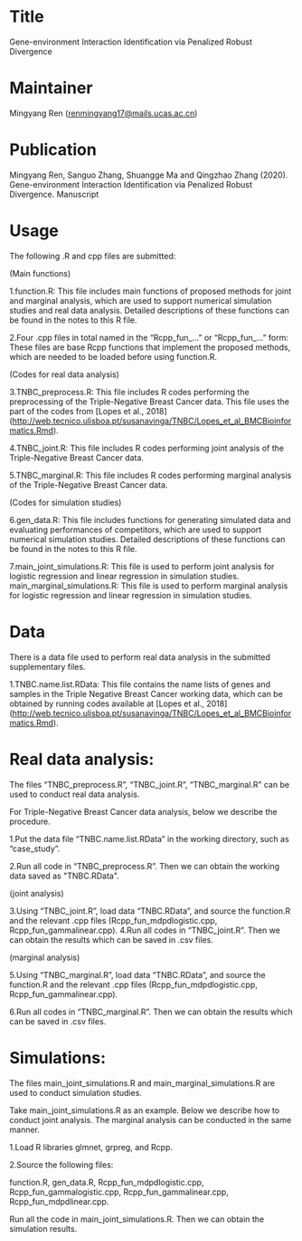 # Title
Gene-environment Interaction Identification via Penalized Robust Divergence

# Maintainer
Mingyang Ren (renmingyang17@mails.ucas.ac.cn)

# Publication
Mingyang Ren, Sanguo Zhang, Shuangge Ma and Qingzhao Zhang (2020). Gene-environment Interaction Identification via Penalized Robust Divergence. Manuscript

# Usage
The following .R and cpp files are submitted:

(Main functions)

1.function.R: This file includes main functions of proposed methods for joint and marginal analysis, which are used to support numerical simulation studies and real data analysis. Detailed descriptions of these functions can be found in the notes to this R file.

2.Four .cpp files in total named in the “Rcpp_fun_...” or “Rcpp_fun_...” form: These files are base Rcpp functions that implement the proposed methods, which are needed to be loaded before using function.R.

(Codes for real data analysis)

3.TNBC_preprocess.R: This file includes R codes performing the preprocessing of the Triple-Negative Breast Cancer data. This file uses the part of the codes from [Lopes et al., 2018] (http://web.tecnico.ulisboa.pt/susanavinga/TNBC/Lopes_et_al_BMCBioinformatics.Rmd).

4.TNBC_joint.R: This file includes R codes performing joint analysis of the Triple-Negative Breast Cancer data.

5.TNBC_marginal.R: This file includes R codes performing marginal analysis of the Triple-Negative Breast Cancer data.

(Codes for simulation studies)

6.gen_data.R: This file includes functions for generating simulated data and evaluating performances of competitors, which are used to support numerical simulation studies. Detailed descriptions of these functions can be found in the notes to this R file.

7.main_joint_simulations.R: This file is used to perform joint analysis for logistic regression and linear regression in simulation studies.
main_marginal_simulations.R: This file is used to perform marginal analysis for logistic regression and linear regression in simulation studies.

# Data
There is a data file used to perform real data analysis in the submitted supplementary files.

1.TNBC.name.list.RData: This file contains the name lists of genes and samples in the Triple Negative Breast Cancer working data, which can be obtained by running codes available at [Lopes et al., 2018] (http://web.tecnico.ulisboa.pt/susanavinga/TNBC/Lopes_et_al_BMCBioinformatics.Rmd).

# Real data analysis:
The files “TNBC_preprocess.R”, “TNBC_joint.R”, “TNBC_marginal.R” can be used to conduct real data analysis. 

For Triple-Negative Breast Cancer data analysis, below we describe the procedure.

1.Put the data file “TNBC.name.list.RData” in the working directory, such as “case_study”.

2.Run all code in “TNBC_preprocess.R”. Then we can obtain the working data saved as "TNBC.RData".

(joint analysis)

3.Using “TNBC_joint.R”, load data “TNBC.RData”, and source the function.R and the relevant .cpp files (Rcpp_fun_mdpdlogistic.cpp, Rcpp_fun_gammalinear.cpp).
4.Run all codes in “TNBC_joint.R”. Then we can obtain the results which can be saved in .csv files.

(marginal analysis)

5.Using “TNBC_marginal.R”, load data “TNBC.RData”, and source the function.R and the relevant .cpp files (Rcpp_fun_mdpdlogistic.cpp, Rcpp_fun_gammalinear.cpp).

6.Run all codes in “TNBC_marginal.R”. Then we can obtain the results which can be saved in .csv files.


# Simulations:
The files main_joint_simulations.R and main_marginal_simulations.R are used to conduct simulation studies.

Take main_joint_simulations.R as an example. Below we describe how to conduct joint analysis. The marginal analysis can be conducted in the same manner.

1.Load R libraries glmnet, grpreg, and Rcpp. 

2.Source the following files: 

function.R, gen_data.R,	Rcpp_fun_mdpdlogistic.cpp, Rcpp_fun_gammalogistic.cpp, Rcpp_fun_gammalinear.cpp, Rcpp_fun_mdpdlinear.cpp.

Run all the code in main_joint_simulations.R. Then we can obtain the simulation results.
